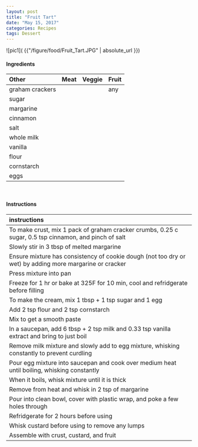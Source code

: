 ```yaml
---
layout: post
title: "Fruit Tart"
date: "May 15, 2017"
categories: Recipes
tags: Dessert
---
```




![pic1]( {{"/figure/food/Fruit_Tart.JPG" | absolute_url }})




#### Ingredients

<table class = "presenttab">
 <thead>
  <tr>
   <th style="text-align:left;"> Other </th>
   <th style="text-align:left;"> Meat </th>
   <th style="text-align:left;"> Veggie </th>
   <th style="text-align:left;"> Fruit </th>
  </tr>
 </thead>
<tbody>
  <tr>
   <td style="text-align:left;"> graham crackers </td>
   <td style="text-align:left;">  </td>
   <td style="text-align:left;">  </td>
   <td style="text-align:left;"> any </td>
  </tr>
  <tr>
   <td style="text-align:left;"> sugar </td>
   <td style="text-align:left;">  </td>
   <td style="text-align:left;">  </td>
   <td style="text-align:left;">  </td>
  </tr>
  <tr>
   <td style="text-align:left;"> margarine </td>
   <td style="text-align:left;">  </td>
   <td style="text-align:left;">  </td>
   <td style="text-align:left;">  </td>
  </tr>
  <tr>
   <td style="text-align:left;"> cinnamon </td>
   <td style="text-align:left;">  </td>
   <td style="text-align:left;">  </td>
   <td style="text-align:left;">  </td>
  </tr>
  <tr>
   <td style="text-align:left;"> salt </td>
   <td style="text-align:left;">  </td>
   <td style="text-align:left;">  </td>
   <td style="text-align:left;">  </td>
  </tr>
  <tr>
   <td style="text-align:left;"> whole milk </td>
   <td style="text-align:left;">  </td>
   <td style="text-align:left;">  </td>
   <td style="text-align:left;">  </td>
  </tr>
  <tr>
   <td style="text-align:left;"> vanilla </td>
   <td style="text-align:left;">  </td>
   <td style="text-align:left;">  </td>
   <td style="text-align:left;">  </td>
  </tr>
  <tr>
   <td style="text-align:left;"> flour </td>
   <td style="text-align:left;">  </td>
   <td style="text-align:left;">  </td>
   <td style="text-align:left;">  </td>
  </tr>
  <tr>
   <td style="text-align:left;"> cornstarch </td>
   <td style="text-align:left;">  </td>
   <td style="text-align:left;">  </td>
   <td style="text-align:left;">  </td>
  </tr>
  <tr>
   <td style="text-align:left;"> eggs </td>
   <td style="text-align:left;">  </td>
   <td style="text-align:left;">  </td>
   <td style="text-align:left;">  </td>
  </tr>
</tbody>
</table>

<br>

#### Instructions

<table class = "presenttabnoh">
 <thead>
  <tr>
   <th style="text-align:left;"> instructions </th>
  </tr>
 </thead>
<tbody>
  <tr>
   <td style="text-align:left;"> To make crust, mix 1 pack of graham cracker crumbs, 0.25 c sugar, 0.5 tsp cinnamon, and pinch of salt </td>
  </tr>
  <tr>
   <td style="text-align:left;"> Slowly stir in 3 tbsp of melted margarine </td>
  </tr>
  <tr>
   <td style="text-align:left;"> Ensure mixture has consistency of cookie dough (not too dry or wet) by adding more margarine or cracker </td>
  </tr>
  <tr>
   <td style="text-align:left;"> Press mixture into pan </td>
  </tr>
  <tr>
   <td style="text-align:left;"> Freeze for 1 hr or bake at 325F for 10 min, cool and refridgerate before filling </td>
  </tr>
  <tr>
   <td style="text-align:left;"> To make the cream, mix 1 tbsp + 1 tsp sugar and 1 egg </td>
  </tr>
  <tr>
   <td style="text-align:left;"> Add 2 tsp flour and 2 tsp cornstarch </td>
  </tr>
  <tr>
   <td style="text-align:left;"> Mix to get a smooth paste </td>
  </tr>
  <tr>
   <td style="text-align:left;"> In a saucepan, add 6 tbsp + 2 tsp milk and 0.33 tsp vanilla extract and bring to just boil </td>
  </tr>
  <tr>
   <td style="text-align:left;"> Remove milk mixture and slowly add to egg mixture, whisking constantly to prevent curdling </td>
  </tr>
  <tr>
   <td style="text-align:left;"> Pour egg mixture into saucepan and cook over medium heat until boiling, whisking constantly </td>
  </tr>
  <tr>
   <td style="text-align:left;"> When it boils, whisk mixture until it is thick </td>
  </tr>
  <tr>
   <td style="text-align:left;"> Remove from heat and whisk in 2 tsp of margarine </td>
  </tr>
  <tr>
   <td style="text-align:left;"> Pour into clean bowl, cover with plastic wrap, and poke a few holes through </td>
  </tr>
  <tr>
   <td style="text-align:left;"> Refridgerate for 2 hours before using </td>
  </tr>
  <tr>
   <td style="text-align:left;"> Whisk custard before using to remove any lumps </td>
  </tr>
  <tr>
   <td style="text-align:left;"> Assemble with crust, custard, and fruit </td>
  </tr>
</tbody>
</table>

